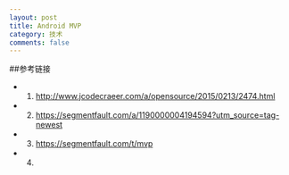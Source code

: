 ```yaml
---
layout: post
title: Android MVP
category: 技术
comments: false
---
```


 
##参考链接

* 1. <http://www.jcodecraeer.com/a/opensource/2015/0213/2474.html>

* 2. <https://segmentfault.com/a/1190000004194594?utm_source=tag-newest>

* 3. <https://segmentfault.com/t/mvp>

* 4. 